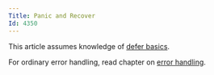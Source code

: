 ```yaml
---
Title: Panic and Recover
Id: 4350
---
```

This article assumes knowledge of [defer basics](a-9429).

For ordinary error handling, read chapter on [error handling](ch-785).
